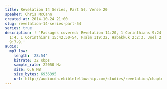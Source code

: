 ```yaml
---
title: Revelation 14 Series, Part 54, Verse 20
speaker: Chris McCann
created_at: 2014-10-24 21:00
slug: revelation-14-series-part-54
series: true
description: ! 'Passages covered: Revelation 14:20, 1 Corinthians 9:24-27, 1 Peter
  1:4, 1 Corinthians 15:42,50-54, Psalm 119:32, Habakkuk 2:2:3, Joel 2:1,4-10, Revelation
  9:7-9.'
audio:
  mp3_low:
    length: '28:54'
    bitrate: 32 Kbps
    sample_rate: 22050 Hz
    size: 6.6 MB
    size_bytes: 6936395
    url: http://audiocdn.ebiblefellowship.com/studies/revelation/chapter-14/2014.10.24_McCann_-_Revelation_14_Series_Part_54.mp3
---
```

